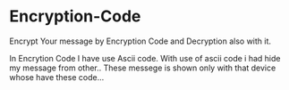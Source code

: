 # Encryption-Code
Encrypt Your message by Encryption Code and Decryption also with it.


In Encrytion Code I have use Ascii code.
With use of ascii code i had hide my message from other..
These messege is shown only with that device whose have these code...
